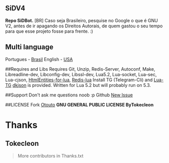 ## SiDV4
**Repo SiDBot.**
[BR] Caso seja Brasileiro, pesquise no Google o que é GNU V2, antes de ir apagando os Direitos Autorais, de quem gastou o seu tempo para que esse projeto fosse para frente. :)

## Multi language
Portugues - [Brasil](SOON)
English - [USA](SOON)

##Requires and Libs
Requires Git, Unzip, Redis-Server, Autoconf, Make, Libreadline-dev, Libconfig-dev, Libssl-dev, Lua5.2, Lua-socket, Lua-sec, Lua-cjson, [HtmlEntities-for-lua](https://github.com/TiagoDanin/htmlEntities-for-lua), [Redis-lua](https://github.com/nrk/redis-lua/)
Install TG (Telegram-Cli) and [Lua-TG](http://github.com/topkecleon/lua-tg)
[dkjson](http://github.com/LuaDist/dkjson/) is provided.
Written for Lua 5.2 but will probably run on 5.3.

##Support
Don't ask me questions noob :p
Github [New Issue](https://github.com/TiagoDanin/SiD/issues/new)

##LICENSE
Fork [Otouto](https://github.com/topkecleon/otouto)
**GNU GENERAL PUBLIC LICENSE ByTokecleon**

# Thanks
Tokecleon
---
>More contributors in Thanks.txt
